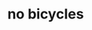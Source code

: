 ---
layout: symbols
title: no bicycles
emoji: no_bicycles
permalink: 🚳.html
image: assets/img/3moji/no_bicycles.png
---